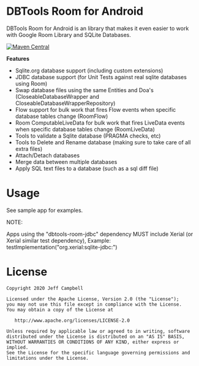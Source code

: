 DBTools Room for Android
========================

DBTools Room for Android is an library that makes it even easier to work with Google Room Library and SQLite Databases.

[![Maven Central](https://maven-badges.herokuapp.com/maven-central/org.dbtools/dbtools-room/badge.svg)](https://maven-badges.herokuapp.com/maven-central/org.dbtools/dbtools-room)

**Features**

* Sqlite.org database support (including custom extensions)
* JDBC database support (for Unit Tests against real sqlite databases using Room)
* Swap database files using the same Entities and Doa's (CloseableDatabaseWrapper and CloseableDatabaseWrapperRepository)
* Flow support for bulk work that fires Flow events when specific database tables change (RoomFlow)
* Room ComputableLiveData for bulk work that fires LiveData events when specific database tables change (RoomLiveData)
* Tools to validate a Sqlite database (PRAGMA checks, etc)
* Tools to Delete and Rename database (making sure to take care of all extra files)
* Attach/Detach databases
* Merge data between multiple databases
* Apply SQL text files to a database (such as a sql diff file)

Usage
=====
See sample app for examples.

NOTE:

Apps using the "dbtools-room-jdbc" dependency MUST include Xerial (or Xerial similar test dependency), Example: testImplementation("org.xerial:sqlite-jdbc:<latest version of xerial>")

License
=======

    Copyright 2020 Jeff Campbell

    Licensed under the Apache License, Version 2.0 (the "License");
    you may not use this file except in compliance with the License.
    You may obtain a copy of the License at

       http://www.apache.org/licenses/LICENSE-2.0

    Unless required by applicable law or agreed to in writing, software
    distributed under the License is distributed on an "AS IS" BASIS,
    WITHOUT WARRANTIES OR CONDITIONS OF ANY KIND, either express or implied.
    See the License for the specific language governing permissions and
    limitations under the License.
